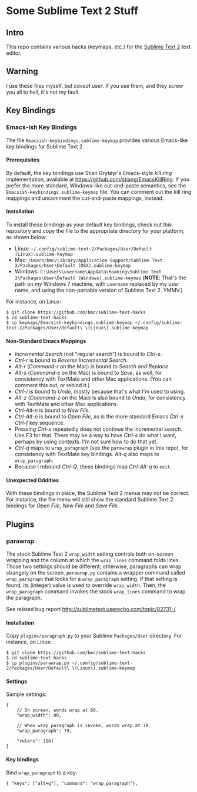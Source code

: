 # Some Sublime Text 2 Stuff

## Intro

This repo contains various hacks (keymaps, etc.) for the [Sublime Text 2][]
text editor.

[Sublime Text 2]: http://www.sublimetext.com/2

## Warning

I use these files myself, but *caveat user*. If you use them, and they screw you all to hell, it's not my fault.

## Key Bindings

### Emacs-ish Key Bindings

The file `Emacsish-keybindings.sublime-keymap` provides various Emacs-like key
bindings for Sublime Text 2.

#### Prerequisites

By default, the key bindings use Stian Grytøyr's Emacs-style *kill ring*
implementation, available at <https://github.com/stiang/EmacsKillRing>. If you
prefer the more standard, Windows-like cut-and-paste semantics, see the
`Emacsish-keybindings.sublime-keymap` file. You can comment out the kill ring
mappings and uncomment the cut-and-paste mappings, instead.

#### Installation

To install these bindings as your default key bindings, check out this
repository and copy the file to the appropriate directory for your platform, as
shown below:

* Linux: `~/.config/sublime-text-2/Packages/User/Default (Linux).sublime-keymap`
* Mac: `/Users/bmc/Library/Application Support/Sublime Text 2/Packages/User\Default (OSX).sublime-keymap`
* Windows: `C:\Users\username\AppData\Roaming\Sublime Text 2\Packages\User\Default (Windows).sublime-keymap` 
  (**NOTE**: That's the path on *my* Windows 7 machine, with `username` 
  replaced by my user name, and using the non-portable version of 
  Sublime Text 2. YMMV.)

For instance, on Linux:

    $ git clone https://github.com/bmc/sublime-text-hacks
    $ cd sublime-text-hacks
    $ cp keymaps/Emacsish-keybindings.sublime-keymap ~/.config/sublime-text-2/Packages/User/Default\ \(Linux\).sublime-keymap

#### Non-Standard Emacs Mappings

* *Incremental Search* (not "regular search") is bound to *Ctrl-s*.
* *Ctrl-r* is bound to *Reverse Incremental Search*.
* *Alt-r* (*Command-r* on the Mac) is bound to *Search and Replace*.
* *Alt-s* (*Command-s* on the Mac) is bound to *Save*, as well, for consistency
  with TextMate and other Mac applications. (You can comment this out, or 
  rebind it.)
* *Ctrl-/* is bound to *Undo*, mostly because that's what I'm used to using.
* *Alt-z* (*Command-z* on the Mac) is also bound to *Undo*, for consistency
  with TextMate and other Mac applications.
* *Ctrl-Alt-n* is bound to *New File*.
* *Ctrl-Alt-o* is bound to *Open File*, as is the more standard Emacs
  *Ctrl-x Ctrl-f* key sequence.
* Pressing *Ctrl-s* repeatedly does not continue the incremental search.
  Use F3 for that. There may be a way to have *Ctrl-s* do what I want,
  perhaps by using contexts. I'm not sure how to do that yet.
* *Ctrl-q* maps to `wrap_paragraph` (see the `parawrap` plugin in this repo),
  for consistency with TextMate key bindings. *Alt-q* also maps to
  `wrap_paragraph`.
* Because I rebound *Ctrl-Q*, these bindings map *Ctrl-Alt-q* to `exit`.

#### Unexpected Oddities

With these bindings in place, the Sublime Text 2 menus may not be correct. For
instance, the file menu will still show the standard Sublime Text 2 bindings
for *Open File*, *New File* and *Save File*.

## Plugins

### parawrap

The stock Sublime Text 2 `wrap_width` setting controls both on-screen wrapping
and the column at which the `wrap_lines` command folds lines. Those two
settings should be different; otherwise, paragraphs can wrap strangely on the
screen. `parawrap.py` contains a wrapper command called `wrap_paragraph` that
looks for a `wrap_paragraph` setting. If that setting is found, its (integer)
value is used to override `wrap_width`. Then, the `wrap_paragraph` command
invokes the stock `wrap_lines` command to wrap the paragraph.

See related bug report <http://sublimetext.userecho.com/topic/82731-/>

#### Installation

Copy `plugins/paragraph.py` to your Sublime `Packages/User` directory. For
instance, on Linux:

    $ git clone https://github.com/bmc/sublime-text-hacks
    $ cd sublime-text-hacks
    $ cp plugins/parawrap.py ~/.config/sublime-text-2/Packages/User/Default\ \(Linux\).sublime-keymap

#### Settings

Sample settings:

    {
        // On screen, words wrap at 80.
        "wrap_width": 80,

        // When wrap_paragraph is invoke, words wrap at 79.
        "wrap_paragraph": 79,

        "rulers": [80]
    }

#### Key bindings

Bind `wrap_paragraph` to a key:

    { "keys": ["alt+q"], "command": "wrap_paragraph"},
